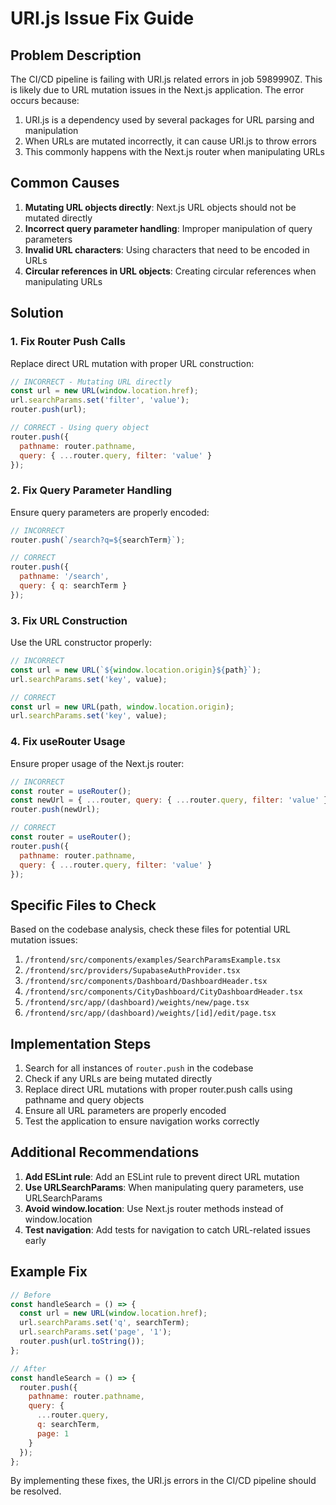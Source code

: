 <!--

 * Copyright (c) 2025 Cargo Scale Pro Inc. All Rights Reserved.
 * 
 * PROPRIETARY AND CONFIDENTIAL
 * 
 * This file is part of the Cargo Scale Pro Inc Weight Management System.
 * Unauthorized copying of this file, via any medium is strictly prohibited.
 * 
 * This file contains proprietary and confidential information of 
 * Cargo Scale Pro Inc and may not be copied, distributed, or used
 * in any way without explicit written permission.
 

-->

# URI.js Issue Fix Guide

## Problem Description

The CI/CD pipeline is failing with URI.js related errors in job 5989990Z. This is likely due to URL mutation issues in the Next.js application. The error occurs because:

1. URI.js is a dependency used by several packages for URL parsing and manipulation
2. When URLs are mutated incorrectly, it can cause URI.js to throw errors
3. This commonly happens with the Next.js router when manipulating URLs

## Common Causes

1. **Mutating URL objects directly**: Next.js URL objects should not be mutated directly
2. **Incorrect query parameter handling**: Improper manipulation of query parameters
3. **Invalid URL characters**: Using characters that need to be encoded in URLs
4. **Circular references in URL objects**: Creating circular references when manipulating URLs

## Solution

### 1. Fix Router Push Calls

Replace direct URL mutation with proper URL construction:

```javascript
// INCORRECT - Mutating URL directly
const url = new URL(window.location.href);
url.searchParams.set('filter', 'value');
router.push(url);

// CORRECT - Using query object
router.push({
  pathname: router.pathname,
  query: { ...router.query, filter: 'value' }
});
```

### 2. Fix Query Parameter Handling

Ensure query parameters are properly encoded:

```javascript
// INCORRECT
router.push(`/search?q=${searchTerm}`);

// CORRECT
router.push({
  pathname: '/search',
  query: { q: searchTerm }
});
```

### 3. Fix URL Construction

Use the URL constructor properly:

```javascript
// INCORRECT
const url = new URL(`${window.location.origin}${path}`);
url.searchParams.set('key', value);

// CORRECT
const url = new URL(path, window.location.origin);
url.searchParams.set('key', value);
```

### 4. Fix useRouter Usage

Ensure proper usage of the Next.js router:

```javascript
// INCORRECT
const router = useRouter();
const newUrl = { ...router, query: { ...router.query, filter: 'value' } };
router.push(newUrl);

// CORRECT
const router = useRouter();
router.push({
  pathname: router.pathname,
  query: { ...router.query, filter: 'value' }
});
```

## Specific Files to Check

Based on the codebase analysis, check these files for potential URL mutation issues:

1. `/frontend/src/components/examples/SearchParamsExample.tsx`
2. `/frontend/src/providers/SupabaseAuthProvider.tsx`
3. `/frontend/src/components/Dashboard/DashboardHeader.tsx`
4. `/frontend/src/components/CityDashboard/CityDashboardHeader.tsx`
5. `/frontend/src/app/(dashboard)/weights/new/page.tsx`
6. `/frontend/src/app/(dashboard)/weights/[id]/edit/page.tsx`

## Implementation Steps

1. Search for all instances of `router.push` in the codebase
2. Check if any URLs are being mutated directly
3. Replace direct URL mutations with proper router.push calls using pathname and query objects
4. Ensure all URL parameters are properly encoded
5. Test the application to ensure navigation works correctly

## Additional Recommendations

1. **Add ESLint rule**: Add an ESLint rule to prevent direct URL mutation
2. **Use URLSearchParams**: When manipulating query parameters, use URLSearchParams
3. **Avoid window.location**: Use Next.js router methods instead of window.location
4. **Test navigation**: Add tests for navigation to catch URL-related issues early

## Example Fix

```javascript
// Before
const handleSearch = () => {
  const url = new URL(window.location.href);
  url.searchParams.set('q', searchTerm);
  url.searchParams.set('page', '1');
  router.push(url.toString());
};

// After
const handleSearch = () => {
  router.push({
    pathname: router.pathname,
    query: { 
      ...router.query,
      q: searchTerm,
      page: 1
    }
  });
};
```

By implementing these fixes, the URI.js errors in the CI/CD pipeline should be resolved.
